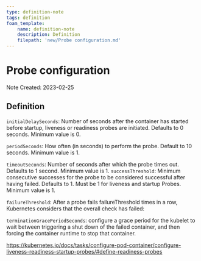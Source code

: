 ```yaml
---
type: definition-note
tags: definition
foam_template:
    name: definition-note
    description: Definition
    filepath: 'new/Probe configuration.md'
---
```

# Probe configuration
Note Created: 2023-02-25

## Definition

`initialDelaySeconds`: Number of seconds after the container has started before startup, liveness or readiness probes are initiated. Defaults to 0 seconds. Minimum value is 0.

`periodSeconds`: How often (in seconds) to perform the probe. Default to 10 seconds. Minimum value is 1.

`timeoutSeconds`: Number of seconds after which the probe times out. Defaults to 1 second. Minimum value is 1.
`successThreshold`: Minimum consecutive successes for the probe to be considered successful after having failed. Defaults to 1. Must be 1 for liveness and startup Probes. Minimum value is 1.

`failureThreshold`: After a probe fails failureThreshold times in a row, Kubernetes considers that the overall check has failed:

`terminationGracePeriodSeconds`: configure a grace period for the kubelet to wait between triggering a shut down of the failed container, and then forcing the container runtime to stop that container.

https://kubernetes.io/docs/tasks/configure-pod-container/configure-liveness-readiness-startup-probes/#define-readiness-probes